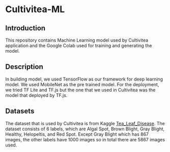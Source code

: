 # Cultivitea-ML
## Introduction
This repository contains Machine Learning model used by Cultivitea application and the Google Colab used for training and generating the model.
## Description
In building model, we used TensorFlow as our framework for deep learning model. We used MobileNet as the pre trained model. For the deployment, we tried TF Lite and TF.js but the one that we used in Cultivitea was the model that deployed by TF.js.
## Datasets
The dataset that is used by Cultivitea is from Kaggle [Tea_Leaf_Disease](https://www.kaggle.com/datasets/saikatdatta1994/tea-leaf-disease/data). The dataset consists of 6 labels, which are Algal Spot, Brown Blight, Gray Blight, Healthy, Helopeltis, and Red Spot. Except Gray Blight which has 867 images, the other labels have 1000 images so in total there are 5867 images used.